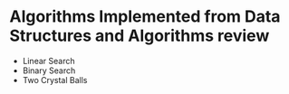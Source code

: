# Algorithms Implemented from Data Structures and Algorithms review

* Linear Search
* Binary Search
* Two Crystal Balls
